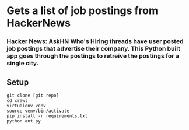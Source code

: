 # Gets a list of job postings from HackerNews 
### Hacker News: AskHN Who's Hiring threads have user posted job postings that advertise their company. This Python built app goes through the postings to retreive the postings for a single city.
## Setup    
    
````
git clone [git repo]
cd crawl
virtualenv venv
source venv/bin/activate
pip install -r requirements.txt
python ant.py
````
